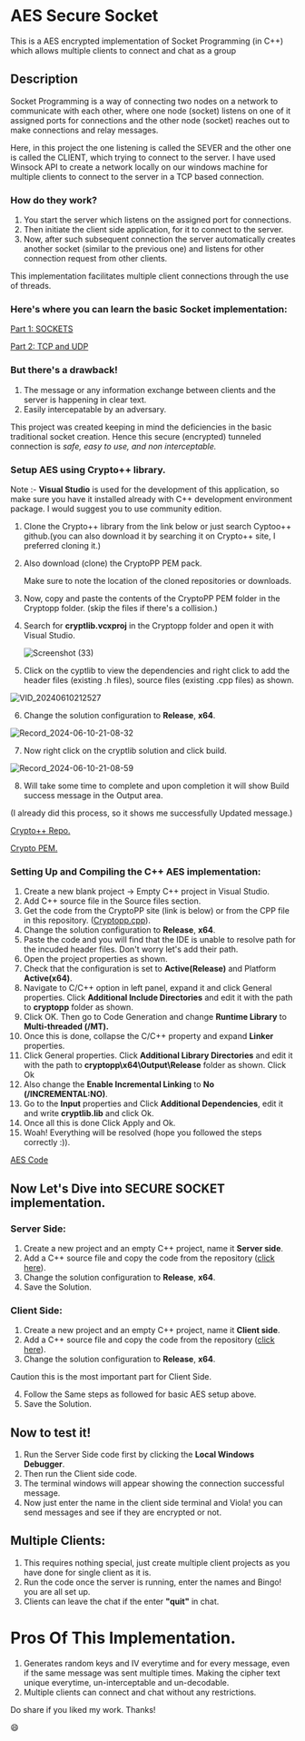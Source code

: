 # AES Secure Socket
 
This is a AES encrypted implementation of Socket Programming (in C++) which allows multiple clients to connect and chat as a group

## Description
Socket Programming is a way of connecting two nodes on a network to communicate with each other, where one node (socket) listens on one of it assigned ports for connections and the other node (socket) reaches out to make connections and relay messages.

Here, in this project the one listening is called the SEVER and the other one is called the CLIENT, which trying to connect to the server. I have used Winsock API to create a network locally on our windows machine for multiple clients to connect to the server in a TCP based connection.

### How do they work?
  1. You start the server which listens on the assigned port for connections.
  2. Then initiate the client side application, for it to connect to the server.
  3. Now, after such subsequent connection the server automatically creates another socket (similar to the previous one) and listens for other connection request from other clients.
     
This implementation facilitates multiple client connections through the use of threads.

### Here's where you can learn the basic Socket implementation:
[Part 1: SOCKETS](https://www.youtube.com/watch?v=gntyAFoZp-E&t=1992s&pp=ygUZc29ja2V0IHByb2dyYW1taW5nIGluIGMrKw%3D%3D)

[Part 2: TCP and UDP](https://www.youtube.com/watch?v=sXW_sNGvqcU)

### But there's a drawback! 
  1. The message or any information exchange between clients and the server is happening in clear text.
  2. Easily intercepatable by an adversary.
  
This project was created keeping in mind the deficiencies in the basic traditional socket creation. Hence this secure (encrypted) tunneled connection is _safe, easy to use, and non interceptable._


### Setup AES using Crypto++ library.

Note :- **Visual Studio** is used for the development of this application, so make sure you have it installed already with C++ development environment package. I would suggest you to use community edition.


1. Clone the Crypto++ library from the link below or just search Cyptoo++ github.(you can also download it by searching it on Crypto++ site, I preferred cloning it.)
2. Also download (clone) the CryptoPP PEM pack.

   Make sure to note the location of the cloned repositories or downloads.

3. Now, copy and paste the contents of the CryptoPP PEM folder in the Cryptopp folder. (skip the files if there's a collision.)
4. Search for **cryptlib.vcxproj** in the Cryptopp folder and open it with Visual Studio.
   
   ![Screenshot (33)](https://github.com/Arination/AES-Secure-Socket/assets/87356283/e4136fae-7092-4a2b-a0e4-3bf70ed75e60)
   
5. Click on the cyptlib to view the dependencies and right click to add the header files (existing .h files), source files (existing .cpp files) as shown.
   
![VID_20240610212527](https://github.com/Arination/AES-Secure-Socket/assets/87356283/4efde533-66b9-4769-8d76-82722c06ffb2)

6. Change the solution configuration to **Release**, **x64**.

![Record_2024-06-10-21-08-32](https://github.com/Arination/AES-Secure-Socket/assets/87356283/80d31cc1-ea47-41a6-a067-1e341f4d9474)
  
7. Now right click on the cryptlib solution and click build.

![Record_2024-06-10-21-08-59](https://github.com/Arination/AES-Secure-Socket/assets/87356283/3bc791ab-2663-4757-81ac-1618e1f39983)
   
8. Will take some time to complete and upon completion it will show Build success message in the Output area.

(I already did this process, so it shows me successfully Updated message.)

[Crypto++ Repo.](https://github.com/weidai11/cryptopp)

[Crypto PEM.](https://github.com/noloader/cryptopp-pem)



### Setting Up and Compiling the C++ AES implementation:
1. Create a new blank project -> Empty C++ project in Visual Studio.
2. Add C++ source file in the Source files section.
3. Get the code from the CryptoPP site (link is below) or from the CPP file in this repository. ([Cryptopp.cpp](https://github.com/Arination/AES-Secure-Socket/blob/main/Cryptopp.cpp)).
4. Change the solution configuration to **Release**, **x64**.
5. Paste the code and you will find that the IDE is unable to resolve path for the incuded header files. Don't worry let's add their path.
6. Open the project properties as shown.
7. Check that the configuration is set to **Active(Release)** and Platform **Active(x64)**.
8. Navigate to C/C++ option in left panel, expand it and click General properties. Click **Additional Include Directories** and edit it with the path to **cryptopp** folder as shown.
9. Click OK. Then go to Code Generation and change **Runtime Library** to **Multi-threaded (/MT).**
10. Once this is done, collapse the C/C++ property and expand **Linker** properties.
11. Click General properties. Click **Additional Library Directories** and edit it with the path to **cryptopp\x64\Output\Release** folder as shown. Click Ok
12. Also change the **Enable Incremental Linking** to **No (/INCREMENTAL:NO)**.
13. Go to the **Input** properties and Click **Additional Dependencies**, edit it and write **cryptlib.lib** and click Ok.
14. Once all this is done Click Apply and Ok.
15. Woah! Everything will be resolved (hope you followed the steps correctly :)).

[AES Code](https://www.cryptopp.com/wiki/Advanced_Encryption_Standard)

## Now Let's Dive into SECURE SOCKET implementation.

### Server Side:
1. Create a new project and an empty C++ project, name it **Server side**.
2. Add a C++ source file and copy the code from the repository ([click here](https://github.com/Arination/AES-Secure-Socket/blob/main/server_Source.cpp)).
3. Change the solution configuration to **Release**, **x64**.
4. Save the Solution.

### Client Side:
1. Create a new project and an empty C++ project, name it **Client side**.
2. Add a C++ source file and copy the code from the repository ([click here](https://github.com/Arination/AES-Secure-Socket/blob/main/client_Source.cpp)).
3. Change the solution configuration to **Release**, **x64**.
 
Caution this is the most important part for Client Side.

4. Follow the Same steps as followed for basic AES setup above.
5. Save the Solution.

## Now to test it!
1. Run the Server Side code first by clicking the **Local Windows Debugger**.
2. Then run the Client side code.
3. The terminal windows will appear showing the connection successful message.
4. Now just enter the name in the client side terminal and Viola! you can send messages and see if they are encrypted or not.

## Multiple Clients:
1. This requires nothing special, just create multiple client projects as you have done for single client as it is.
2. Run the code once the server is running, enter the names and Bingo! you are all set up.
3. Clients can leave the chat if the enter **"quit"** in chat.

# Pros Of This Implementation.
1. Generates random keys and IV everytime and for every message, even if the same message was sent multiple times. Making the cipher text unique everytime, un-interceptable and un-decodable.
2. Multiple clients can connect and chat without any restrictions.
   
Do share if you liked my work. Thanks!

:smile:
